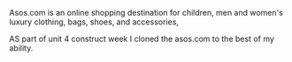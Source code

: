 Asos.com is an online shopping destination for children, men and women's luxury clothing, bags, shoes, and accessories, 

AS part of unit 4 construct week I cloned the asos.com to the best of my ability.